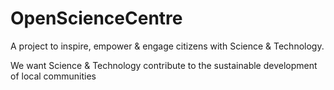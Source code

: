 # OpenScienceCentre
A project to inspire, empower &amp; engage citizens with Science &amp; Technology.

We want Science & Technology contribute to the sustainable development of local communities 
